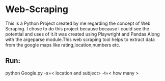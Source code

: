 # Web-Scraping
This is a Python Project created by me regarding the concept of Web Scraping. I chose to do this project because because i could see the potential and uses of it.It was created using Playwright and Pandas.Along with the argeparse module.This web scraping tool helps to extract data from the google maps like rating,location,numbers etc.

## Run:
python Google.py -s=< location and subject> -t=< how many >

